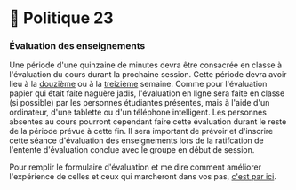 # 🎒 Politique 23

### Évaluation des enseignements

Une période d'une quinzaine de minutes devra être consacrée en classe à l'évaluation du cours durant la prochaine session. Cette période devra avoir lieu à la [douzième](../contenu/12.viz-1.md) ou à la [treizième](../contenu/13.viz-2.md) semaine. Comme pour l'évaluation papier qui était faite naguère jadis, l'évaluation en ligne sera faite en classe (si possible) par les personnes étudiantes présentes, mais à l'aide d'un ordinateur, d'une tablette ou d'un téléphone intelligent. Les personnes absentes au cours pourront cependant faire cette évaluation durant le reste de la période prévue à cette fin. Il sera important de prévoir et d'inscrire cette séance d'évaluation des enseignements lors de la ratifcation de l'entente d'évaluation conclue avec le groupe en début de session.

Pour remplir le formulaire d'évaluation et me dire comment améliorer l'expérience de celles et ceux qui marcheront dans vos pas, [c'est par ici](http://evaluation.uqam.ca/).

